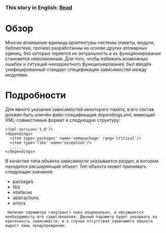 ### This story in English: [Read](dependings_Eng.md) ###

# Обзор #

Многие атомарные единицы архитектуры системы (пакеты, модули, библиотеки, прочее) разработанны на основе других атомарных единиц, без которых теряется их актуальность и их функционирование становится невозможным.
Для того, чтобы избежать возможных ошибок и ситуаций некорректного функционирования, был введён унифицированный стандарт спецификации зависимостей между модулями.


# Подробности #

Для явного указания зависимостей некоторого пакета, в его состав должен быть ключён файл-спецификация dependings.xml, имеющий XML-совместимый формат и следующую структуру:

```
<?xml version='1.0'?>
<dependings>
  <item type='packages' name='somepackage' rang='critical'/>
  <item type='libs' name='exception'/>
  ......
</dependings>
```

В качестве типа объекта зависимости указывается раздел, в котором находится расширяющий объект. Тип объекта может принимать следующие значения:

  * packages
  * libs
  * intefaces
  * abstractions
  * errors

```
 Наличие параметра rang(ранг) пока опционально, и обсуждается необходимость его существования. Данный параметр будет указывать на критичность зависимости, и в случае отсутствия зависимого объекта выдаст лишь предупреждение.
```